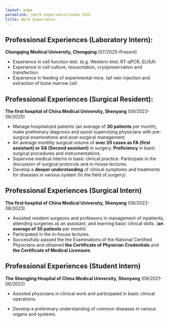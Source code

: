 ```yaml
---
layout: page
permalink: /work experience/index.html
title: Work Experience
---
```


## Professional Experiences (Laboratory Intern):

**Chongqing Medical University, Chongqing**  (07/2025-Present) <br>

- Experience in cell function test. (e.g. Western-blot; RT-qPCR; ELISA)<br>
- Experience in cell culture, resuscitation, cryopreservation and transfection.<br>
- Experience in feeding of experimental mice, tail vein injection and extraction of bone marrow cell.<br>

## Professional Experiences (Surgical Resident):

**The first hospital of China Medical University, Shenyang**  (09/2023-06/2025) <br>

- Manage hospitalized patients (an average of **30 patients** per month), make preliminary diagnosis and assist supervising physicians with pre-surgical examinations and post-surgical management.<br>
- An average monthly surgical volume of **over 20 cases as FA (first assistant) or SA (Second assistant)** in surgery. **Proficiency** in basic surgical procedures and instrumentations.<br>
- Supervise medical interns in basic clinical practice. Participate in the discussion of surgical protocols and in-house lectures.<br>
- Develop a **deeper understanding** of clinical symptoms and treatments for diseases in various system (In the field of surgery).<br>

## Professional Experiences (Surgical Intern)

**The first hospital of China Medical University, Shenyang**  (08/2022-08/2023)<br>

- Assisted resident surgeons and professors in management of inpatients, attending surgeries as an assistant, and learning basic clinical skills.  (**an average of 30 patients** per month)<br>
- Participated in the in-house lectures.<br>
- Successfully passed the the Examinations of the National Certified Physicians and obtained **the Certificate of Physician Credentials** and **the Certificate of Medical Licensure**.<br>

## Professional Experiences (Student Intern)

**The Shengjing Hospital of China Medical University, Shenyang**  (09/2021-06/2022)

- Assisted physicians in clinical work and participated in basic clinical operations.<br>

- Develop a preliminary understanding of common diseases in various organs and systems.<br>
